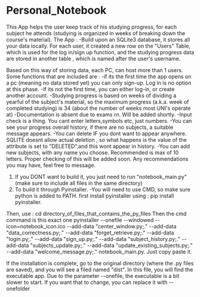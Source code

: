 # Personal_Notebook
This App helps the user keep track of his studying progress, for each subject he attends (studying is organized in weeks of breaking down the course's material). 
The App :
-Build upon an SQLite3 database, it stores all your data locally. For each user, it created a new row on the "Users" Table, which is used for the log in/sign up function, and the studying progress data 
are stored in another table , which is named after the user's username.

Based on this way of storing data, each PC, can host more than 1 users.
Some functions that are included are : 
-if its the first time the app opens on a pc (meaning no data stored yet) you can only sign-up. Log in is no option at this phase.
-If its not the first time, you can either log-in, or create another account.
-Studying progress is based on weeks of dividing a yearful of the subject's material, so the maximum progress (a.k.a. week of completed studying) is 34 (about the number of weeks most UNI's operate at)
-Documentation is absent due to exams rn. Will be added shortly.
-Input check is a thing. You cant enter letters,symbols etc, just numbers.
-You can see your progress overall history, if there are no subjects, a suitable message appears.
-You can delete IF you dont want to appear anywhere. SQLITE doesnt allow actual deletion , so what happens is the value of the attribute is set to "DELETED",and this wont appear in history.
-You can add new subjects, with any name you choose. Recommended is max of 10 letters. Proper checking of this will be added soon.
Any recommendations you may have, feel free to message.



1) If you DONT want to build it, you just need to run "notebook_main.py" (make sure to include all files in the same directory)
2) To build it through Pyinstaller.
-You will need to use CMD, so make sure python is added to PATH.
first install pyinstaller using : pip install pyinstaller.

Then, use : cd directory_of_files_that_contains_the_py_files
Then the cmd command is this exact one pyinstaller --onefile --windowed --icon=notebook_icon.ico --add-data "center_window.py;." --add-data "data_correctness.py;." --add-data "forget_retrieve.py;." --add-data "login.py;." --add-data "sign_up.py;." --add-data "subject_history.py;." --add-data "subjects_update.py;." --add-data "update_existing_subjects.py;." --add-data "welcome_message.py;." notebook_main.py. Just copy paste it.

If the installation is complete, go to the original directory (where the .py files are saved), and you will see a filed named "dist". In this file, you will find the executable app. Due to the parameter --onefile, the executable is a bit slower to start. If you want that to change, you can replace it with --onefolder


